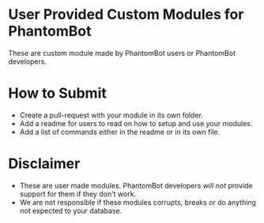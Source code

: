 # User Provided Custom Modules for PhantomBot
These are custom module made by PhantomBot users or PhantomBot developers.

# How to Submit
-	Create a pull-request with your module in its own folder.
-	Add a readme for users to read on how to setup and use your modules.
-	Add a list of commands either in the readme or in its own file.

# Disclaimer
-	These are user made modules. PhantomBot developers *will not* provide support for them if they don't work.
-	We are not responsible if these modules corrupts, breaks or do anything not expected to your database.



